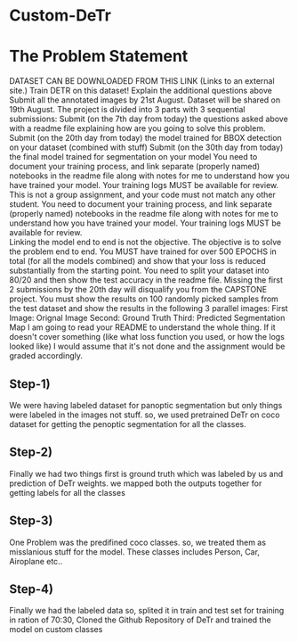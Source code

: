 # Custom-DeTr

# The Problem Statement

DATASET CAN BE DOWNLOADED FROM THIS LINK (Links to an external site.)
Train DETR on this dataset!
Explain the additional questions above
Submit all the annotated images by 21st August. Dataset will be shared on 19th August.
The project is divided into 3 parts with 3 sequential submissions:
Submit (on the 7th day from today)  the questions asked above with a readme file explaining how are you going to solve this problem. 
Submit (on the 20th day from today) the model trained for BBOX detection on your dataset (combined with stuff)
Submit (on the 30th day from today) the final model trained for segmentation on your model
You need to document your training process, and link separate (properly named) notebooks in the readme file along with notes for me to understand how you have trained your model. Your training logs MUST be available for review.
This is not a group assignment, and your code must not match any other student.
You need to document your training process, and link separate (properly named) notebooks in the readme file along with notes for me to understand how you have trained your model. Your training logs MUST be available for review.  
Linking the model end to end is not the objective. The objective is to solve the problem end to end. You MUST have trained for over 500 EPOCHS in total (for all the models combined) and show that your loss is reduced substantially from the starting point.
You need to split your dataset into 80/20 and then show the test accuracy in the readme file.
Missing the first 2 submissions by the 20th day will disqualify you from the CAPSTONE project.
You must show the results on 100 randomly picked samples from the test dataset and show the results in the following 3 parallel images:
First Image: Orignal Image
Second: Ground Truth
Third: Predicted Segmentation Map
I am going to read your README to understand the whole thing. If it doesn't cover something (like what loss function you used, or how the logs looked like) I would assume that it's not done and the assignment would be graded accordingly. 


## Step-1)
We were having labeled dataset for panoptic segmentation but only things were labeled in the images not stuff. so, we used pretrained DeTr on coco dataset for getting the penoptic segmentation for all the classes. 

## Step-2)
Finally we had two things first is ground truth which was labeled by us and prediction of DeTr weights. we mapped both the outputs together for getting labels for all the classes 

## Step-3)
One Problem was the predifined coco classes. so, we treated them as misslanious stuff for the model. These classes includes Person, Car, Airoplane etc..

## Step-4)
Finally we had the labeled data so, splited it in train and test set for training in ration of 70:30, Cloned the Github Repository of DeTr and trained the model on custom classes
